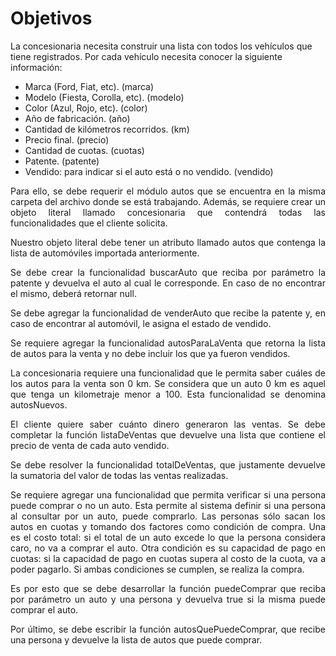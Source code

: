 # Objetivos
La concesionaria necesita construir una lista con todos los vehículos que tiene registrados. Por cada vehículo necesita conocer la siguiente información:
+ Marca (Ford, Fiat, etc). (marca)
+ Modelo (Fiesta, Corolla, etc). (modelo)
+ Color (Azul, Rojo, etc). (color)
+ Año de fabricación. (año)
+ Cantidad de kilómetros recorridos. (km)
+ Precio final. (precio)
+ Cantidad de cuotas. (cuotas)
+ Patente. (patente)
+ Vendido: para indicar si el auto está o no vendido. (vendido)
<div style="text-align: justify">

Para ello, se debe requerir el módulo autos que se encuentra en la misma carpeta del archivo donde se está trabajando. Además, se requiere crear un objeto literal llamado 
concesionaria que contendrá todas las funcionalidades que el cliente solicita.  
  
Nuestro objeto literal debe tener un atributo llamado autos que contenga la lista de automóviles importada anteriormente.

Se debe crear la funcionalidad buscarAuto que reciba por parámetro la patente y devuelva el auto al cual le corresponde. En caso de no encontrar el mismo, deberá 
retornar null.

Se debe agregar la funcionalidad de venderAuto que recibe la patente y, en caso de encontrar al automóvil, le asigna el estado de vendido.

Se requiere agregar la funcionalidad autosParaLaVenta que retorna la lista de autos para la venta y no debe incluir los que ya fueron
vendidos.

La concesionaria requiere una funcionalidad que le permita saber cuáles de los autos para la venta son 0 km. Se considera que un auto 0 km es aquel que tenga 
un kilometraje menor a 100. Esta funcionalidad se denomina autosNuevos.

El cliente quiere saber cuánto dinero generaron las ventas. Se debe completar la función listaDeVentas que devuelve una lista que contiene el precio de venta de cada 
auto vendido.

Se debe resolver la funcionalidad totalDeVentas, que justamente devuelve la sumatoria del valor de todas las ventas realizadas. 

Se requiere agregar una funcionalidad que permita verificar si una persona puede comprar o no un auto. Esta permite al sistema definir si una persona al consultar por un auto, 
puede comprarlo. Las personas sólo sacan los autos en cuotas y tomando dos factores como condición de compra. Una es el costo total: si el total de un auto excede 
lo que la persona considera caro, no va a comprar el auto. Otra condición es su capacidad de pago en cuotas: si la capacidad de pago en cuotas supera al costo de la cuota, 
va a poder pagarlo. Si ambas condiciones se cumplen, se realiza la compra.

Es por esto que se debe desarrollar la función puedeComprar que reciba por parámetro un auto y una persona y devuelva true si la misma puede comprar el auto.

Por último, se debe escribir la función autosQuePuedeComprar, que recibe una persona y devuelve la lista de autos que puede comprar.</div>
